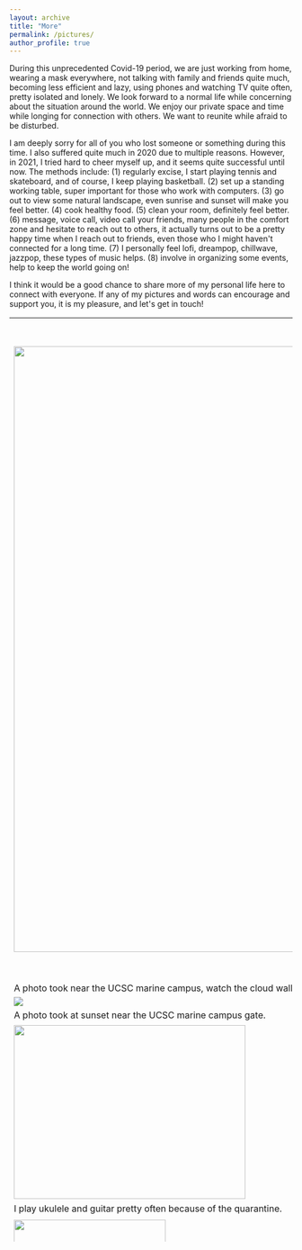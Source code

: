 ```yaml
---
layout: archive
title: "More"
permalink: /pictures/
author_profile: true
---
```


During this unprecedented Covid-19 period, we are just working from home, 
wearing a mask everywhere, not talking with family and friends quite much, 
becoming less efficient and lazy, using phones and watching TV quite often, pretty isolated and lonely. 
We look forward to a normal life while concerning about the situation around the world. 
We enjoy our private space and time while longing for connection with others. 
We want to reunite while afraid to be disturbed.

I am deeply sorry for all of you who lost someone or something during this time. 
I also suffered quite much in 2020 due to multiple reasons. 
However, in 2021, I tried hard to cheer myself up, and it seems quite successful until now. 
The methods include: 
(1) regularly excise, I start playing tennis and skateboard, and of course, I keep playing basketball. 
(2) set up a standing working table, super important for those who work with computers. 
(3) go out to view some natural landscape, even sunrise and sunset will make you feel better. 
(4) cook healthy food. (5) clean your room, definitely feel better. 
(6) message, voice call, video call your friends, many people in the comfort zone and hesitate to reach out to others, 
it actually turns out to be a pretty happy time when I reach out to friends, even those who I might haven't connected for a long time. 
(7) I personally feel lofi, dreampop, chillwave, jazzpop, these types of music helps. 
(8) involve in organizing some events, help to keep the world going on!

I think it would be a good chance to share more of my personal life here to connect with everyone. 
If any of my pictures and words can encourage and support you, it is my pleasure, and let's get in touch!


<table style="height: 1643px;" width="779">
<tbody>
<tr>
<td style="text-align: center;"><a href="https://pengzhou.sites.ucsc.edu/files/2021/05/Screen-Shot-2021-05-20-at-9.13.22-AM.png"><img class="size-full wp-image-252 aligncenter" src="https://pengzhou.sites.ucsc.edu/files/2021/05/Screen-Shot-2021-05-20-at-9.13.22-AM.png" alt="" width="1920" height="1077" /></a></td>
<td><a href="https://pengzhou.sites.ucsc.edu/files/2022/03/Tahoe.png"><img class="size-full wp-image-308 aligncenter" src="https://pengzhou.sites.ucsc.edu/files/2022/03/Tahoe.png" alt="" width="2020" height="1173" /></a></td>
</tr>
<tr>
<td>A photo took near the UCSC marine campus, watch the cloud wall!</td>
<td>Lake Tahoe.</td>
</tr>
<tr>
<td width="300"><img src="https://pengzhouzp.github.io/files/cloudwall.png"/></td>
<td width="300"><a><img src=" https://pengzhouzp.github.io/files/tahoe.png"/></a></td>
</tr>
<tr>
<td width="300">A photo took at sunset near the UCSC marine campus gate.</td>
<td width="300">A photo took at sunset at Santa Cruz wharf. I name this photo 'Half sea, half flame'.</td>
</tr>
<tr>
<td width="300"><a href="https://pengzhou.sites.ucsc.edu/files/2021/05/Screen-Shot-2021-05-20-at-9.12.23-AM.png"><img class="wp-image-254 aligncenter" src="https://pengzhou.sites.ucsc.edu/files/2021/05/Screen-Shot-2021-05-20-at-9.12.23-AM-300x225.png" alt="" width="412" height="309" /></a></td>
<td width="300"><a href="https://pengzhou.sites.ucsc.edu/files/2021/05/Screen-Shot-2021-05-20-at-9.14.43-AM.png"><img class=" wp-image-249 aligncenter" src="https://pengzhou.sites.ucsc.edu/files/2021/05/Screen-Shot-2021-05-20-at-9.14.43-AM-300x225.png" alt="" width="416" height="312" /></a></td>
</tr>
<tr>
<td width="300">I play ukulele and guitar pretty often because of the quarantine.</td>
<td width="300">I cook a lot and I am good at cooking healthy food now.</td>
</tr>
<tr>
<td width="300"><a href="https://pengzhou.sites.ucsc.edu/files/2021/05/Screen-Shot-2021-05-20-at-9.14.21-AM-e1621528569326.png"><img class="size-medium wp-image-250 aligncenter" src="https://pengzhou.sites.ucsc.edu/files/2021/05/Screen-Shot-2021-05-20-at-9.14.21-AM-e1621528569326-270x300.png" alt="" width="270" height="300" /></a></td>
<td width="300"><a href="https://pengzhou.sites.ucsc.edu/files/2021/05/Screen-Shot-2021-05-20-at-9.12.57-AM.png"><img class=" wp-image-253 aligncenter" src="https://pengzhou.sites.ucsc.edu/files/2021/05/Screen-Shot-2021-05-20-at-9.12.57-AM-256x300.png" alt="" width="262" height="307" /></a></td>
</tr>
<tr>
<td width="300">I love everything about Santa Cruz.</td>
<td width="300">Novel design in the apple store.</td>
</tr>
<tr>
<td><a href="https://pengzhou.sites.ucsc.edu/files/2022/01/07BEC3C5-1D9F-4C19-A332-0EAB3DC58BC7.jpg"><img class="size-medium wp-image-283 aligncenter" src="https://pengzhou.sites.ucsc.edu/files/2022/01/07BEC3C5-1D9F-4C19-A332-0EAB3DC58BC7-300x300.jpg" alt="" width="300" height="300" /></a></td>
<td><a href="https://pengzhou.sites.ucsc.edu/files/2022/01/7469C7F8-A3F9-4154-AC92-7FD765ED75FD.jpg"><img class="size-medium wp-image-282 aligncenter" src="https://pengzhou.sites.ucsc.edu/files/2022/01/7469C7F8-A3F9-4154-AC92-7FD765ED75FD-300x300.jpg" alt="" width="300" height="300" /></a></td>
</tr>
<tr>
<th colspan="2">In Chinese culture, we attached "福" (pronounce "Fu", meaning "blessing") reversely in the front door of our house. As "reverse" has the same pronounce as "arrive" in Chinese, we hope the coming new year will arrive with fortune. The above two "福" are written by me with different styles in calligraphy. I wish you all a happy new year!</th>
</tr>
<tr>
<th colspan="2"><a href="https://pengzhou.sites.ucsc.edu/files/2021/05/Screen-Shot-2021-05-20-at-9.20.23-AM.png"><img class=" wp-image-246 aligncenter" src="https://pengzhou.sites.ucsc.edu/files/2021/05/Screen-Shot-2021-05-20-at-9.20.23-AM-300x72.png" alt="" width="897" height="215" /></a></th>
</tr>
<tr>
<th colspan="2">A photo took on UCSC main campus, you can see the whole Monterey bay and mountains on the other side.</th>
</tr>
</tbody>
</table>
&nbsp;
